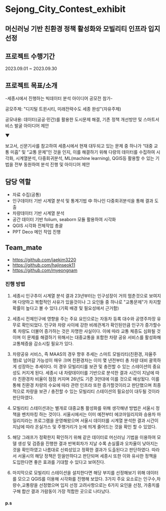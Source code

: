 # Sejong_City_Contest_exhibit

## 머신러닝 기반 친환경 정책 활성화와 모빌리티 인프라 입지 선정

## 프로젝트 수행기간

2023.09.01 ~ 2023.09.30

## 프로젝트 목표/소개

-세종시에서 진행하는 빅데이터 분석 아이디어 공모전 참가-

공모주제: "디지털 트윈시티, 미래전략수도 세종 완성"(자유주제)

공모내용: 데이터(공공·민간)를 활용한 도시문제 해결, 기존 정책 개선방안 및 스마트서비스 발굴 아이디어 제안

▼

보고서, 신문기사를 참고하여 세종시에서 현재 대두되고 있는 문제 중 하나가 “대중 교통 미흡” 및 “교통 문제”인 것을 인지,
이를 해결하기 위해 다량의 데이터를 수집하여 시각화, 시계열분석, 다중회귀분석, ML(machine learning), QGIS등 활용할 수 있는
기법을 전부 동원하여 분석 진행 및 아이디어 제안  


## 담당 역할
- 자료 수집(공통)
- 인구데이터 기반 시계열 분석 및 통계기법 中 하나인 다중회귀분석을 통해 결과 도출
- 차량데이터 기반 시계열 분석
- 공간 데이터 기반 folium, seaborn 모듈 활용하여 시각화
- QGIS 시각화 전체작업 총괄
- PPT Deco 메인 작업 진행  


## Team_mate
- https://github.com/jaekim3220
- https://github.com/hajinseok11
- https://github.com/myeongnam
  
### 진행 방법

1. 세종시 인구추이 시계열 분석 결과 23년부터는 인구성장이 거의 멈춘것으로
   보여지며 다양하고 복합적인 사유가 있을것이나 그 요인들 중 하나로 "교통문제"가
   차지할 확률이 높다고 볼 수 있다.(기획 배경 및 필요성에서 근거함)

2. 세종시 전체인구에 영향을 주는 주요 요인으로는 자동차 등록 대수와 공영주차장 유무로 확인되었다. 인구와 차량 사이에 강한
   비례관계가 확인된만큼 인구가 증가할수록 차량도 더불어 증가하는 것은 자명한 사실이다. 이에 따라 교통 체증도 심화될 것이며
   이 문제를 해결하기 위해서는 대중교통을 포함한 차량 공유 서비스를 활성화해 교통체증을 감소시킬 필요가 있다.

3. 차량공유 서비스, 즉 MAAS의 경우 향후 추세는 스마트 모빌리티(친환경, 자율주행)로 넘어갈 가능성이 매우 크며 친환경차는 
   이미 몇 년전부터 총 차량 대비 괄목하게 성장하는 추세이다. 이 경우 모빌리티를 보관 및 충전할 수 있는 스테이션의 중요성도 
   커지게 된다. 세종시 내 차량데이터를 기반으로 분석한 결과 시간이 지남에 따라 친환경차 비율이 점점 커지며 26년도 기준 3만대에
   이를 것으로 예상됬다. 이를 통해 친환경 차량의 수요에 따라 관련 인프라 또한 증가할것이라고 판단했으며 최종적으로 차량을
   보관 / 충전할 수 있는 모빌리티 스테이션의 필요성이 대두될 것이라 판단하였다.

4. 모빌리티 스테이션과는 별개로 대중교통 활성화를 위해 생각해낸 방법은 서울시 정책을 벤치마킹 하는 것이다. 
   서울시에서는 이미 예전부터 에코마일리지와 승용차 마일리지라는 프로그램을 운영해왔으며 서울시 데이터를 
   시계열 분석한 결과 시간이 지남에 따라 온실가스 및 주행거리가 눈에 띄게 줄어드는 것을 확인 할 수 있었다.

5. 해당 그래프가 정확한지 확인하기 위해 같은 데이터로 머신러닝 기법을 이용하여 모델 생성 및 검증을 진행한 결과
   반복회차가 지날 수록 손실률과 오차율이 낮아지는 것을 확인하였고 나름대로 신뢰성있고 정확한 결과가 도출된다고 판단하였다.
   따라서 서울시의 해당 정책은 믿을만하다고 판단되며 세종시 또한 이와 유사한 정책을 도입한다면 좋은 효과를 기대할 수 있다고 보여진다.

6. 마지막으로 모빌리티 스테이션을 설치한다면 해당 부지를 선정해보기 위해 데이터를 모으고 QGIS를 이용해 시각화를 진행해 보았다.
   3가지 주요 요소로는 인구수,차량수,교통량을 선정했으며 입지 선정 고려사항으로는 6가지 요인을 선정, 가중치를 구해 합산 결과
   가람동이 가장 적합한 곳으로 나타났다.



#### p.s 



